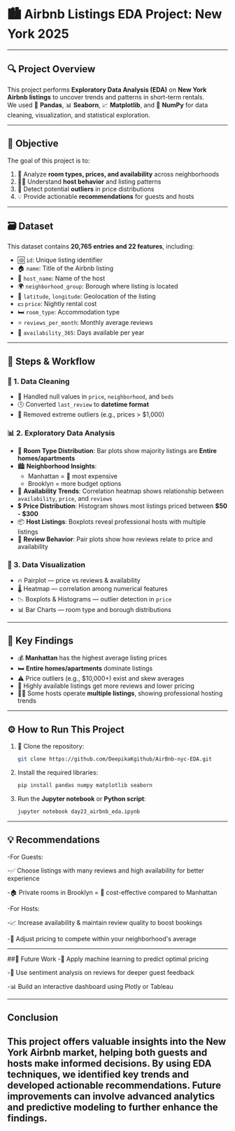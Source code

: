 # 🏙️ Airbnb Listings EDA Project: New York 2025

---

## 🔍 Project Overview  
This project performs **Exploratory Data Analysis (EDA)** on **New York Airbnb listings** to uncover trends and patterns in short-term rentals.  
We used 🐼 **Pandas**, 📊 **Seaborn**, 📈 **Matplotlib**, and 🔢 **NumPy** for data cleaning, visualization, and statistical exploration.

---

## 🎯 Objective  
The goal of this project is to:
1. 📌 Analyze **room types, prices, and availability** across neighborhoods  
2. 🧑‍💼 Understand **host behavior** and listing patterns  
3. 🚨 Detect potential **outliers** in price distributions  
4. 💡 Provide actionable **recommendations** for guests and hosts  

---

## 🗃️ Dataset  
This dataset contains **20,765 entries and 22 features**, including:

- 🆔 `id`: Unique listing identifier  
- 🏠 `name`: Title of the Airbnb listing  
- 👤 `host_name`: Name of the host  
- 🌍 `neighborhood_group`: Borough where listing is located  
- 📍 `latitude`, `longitude`: Geolocation of the listing  
- 💵 `price`: Nightly rental cost  
- 🛏️ `room_type`: Accommodation type  
- ⭐ `reviews_per_month`: Monthly average reviews  
- 📆 `availability_365`: Days available per year  

---

## 🔁 Steps & Workflow

### 🧹 1. Data Cleaning
- 🧼 Handled null values in `price`, `neighborhood`, and `beds`  
- 🕓 Converted `last_review` to **datetime format**  
- 🚫 Removed extreme outliers (e.g., prices > $1,000)

### 📊 2. Exploratory Data Analysis
- 🛌 **Room Type Distribution**: Bar plots show majority listings are **Entire homes/apartments**
- 🏙️ **Neighborhood Insights**:  
  - Manhattan = 💸 most expensive  
  - Brooklyn = more budget options  
- 📅 **Availability Trends**: Correlation heatmap shows relationship between `availability`, `price`, and `reviews`
- 💲 **Price Distribution**: Histogram shows most listings priced between **$50 - $300**
- 📦 **Host Listings**: Boxplots reveal professional hosts with multiple listings
- 💬 **Review Behavior**: Pair plots show how reviews relate to price and availability

### 🧮 3. Data Visualization
- 🔥 Pairplot — price vs reviews & availability  
- 🌡️ Heatmap — correlation among numerical features  
- 📉 Boxplots & Histograms — outlier detection in `price`  
- 📊 Bar Charts — room type and borough distributions

---

## 📌 Key Findings
- 💰 **Manhattan** has the highest average listing prices  
- 🛏️ **Entire homes/apartments** dominate listings  
- ⚠️ Price outliers (e.g., $10,000+) exist and skew averages  
- 📆 Highly available listings get more reviews and lower pricing  
- 🧑‍💼 Some hosts operate **multiple listings**, showing professional hosting trends

---

## ⚙️ How to Run This Project  
1. 🧬 Clone the repository:
   ```bash
   git clone https://github.com/DeepikaKgithub/AirBnb-nyc-EDA.git

2. Install the required libraries:
   ```bash
   pip install pandas numpy matplotlib seaborn
   ```
3. Run the **Jupyter notebook** or **Python script**:
   ```bash
   jupyter notebook day23_airbnb_eda.ipynb
   ```

---

## 💡 Recommendations
-For Guests:

 -✅ Choose listings with many reviews and high availability for better experience

 -🏠 Private rooms in Brooklyn = 💸 cost-effective compared to Manhattan

-For Hosts:

 -📈 Increase availability & maintain review quality to boost bookings

 -🎯 Adjust pricing to compete within your neighborhood's average

---

##🔮 Future Work
-🤖 Apply machine learning to predict optimal pricing

-💬 Use sentiment analysis on reviews for deeper guest feedback

-📊 Build an interactive dashboard using Plotly or Tableau



---

## Conclusion
This project offers valuable insights into the New York Airbnb market, helping both guests and hosts make informed decisions. By using **EDA techniques**, we identified key trends and developed actionable recommendations. Future improvements can involve advanced analytics and predictive modeling to further enhance the findings.
---
